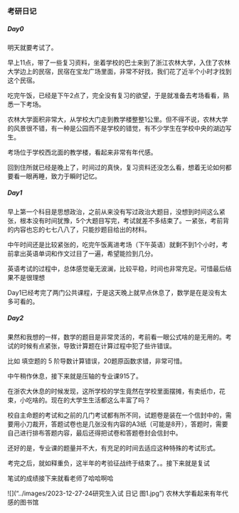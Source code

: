 ### 考研日记

##### Day0

明天就要考试了。

早上11点，带了一些复习资料，坐着学校的巴士来到了浙江农林大学，入住了农林大学边上的民宿，民宿在宝龙广场里面，非常不好找，我们花了近半个小时才找到这个民宿。

吃完午饭，已经是下午2点了，完全没有复习的欲望，于是就准备去考场看看，熟悉一下考场。

农林大学面积非常大，从学校大门走到教学楼整整1公里。但不得不说，农林大学的风景很不错，有一种是公园而不是学校的错觉，有不少学生在学校中央的湖边写生。

考场位于学校西北面的教学楼，看起来非常有年代感。

回到住所就已经是晚上了，时间过的真快，复习资料还没怎么看，想着无论如何都要看一眼再睡，致力于瞬时记忆。

##### Day1

早上第一个科目是思想政治，之前从来没有写过政治大题目，没想到时间这么紧张，根本没有时间犹豫，5个大题目写完，考试就差不多结束了。一紧张，考前背的内容也忘的七七八八了，只能抄题目给出的材料。

中午时间还是比较紧张的，吃完午饭离进考场（下午英语）就剩不到1个小时，考前拿出英语单词和作文过目了一遍，希望能捡到几分。

英语考试的过程中，总体感觉毫无波澜，比较平稳，时间也非常充足。可惜最后结果不是很理想

Day1已经考完了两门公共课程，于是这天晚上就早点休息了，数学是在是没有太多可看的。

##### Day2

果然和我想的一样，数学的题目是非常灵活的，考前看一眼公式啥的是无用的。考试的时候有点紧张，导致计算题在计算过程中犯了些许错误。

比如 填空题的 $5$ 阶导数计算错误，20题原函数求错，非常可惜。

中午稍作休息，接下来就是压轴的专业课915了。

在浙农大休息的时候发现，这所学校的学生竟然在学校里面摆摊，有卖纸巾，花束，小吃啥的。现在的大学生生活都这么丰富了吗？

校自主命题的考试和之前的几门考试都有所不同，试题卷是装在一个信封中的，需要用小刀裁开，答题试卷也是几张没有内容的A3纸（可能是8开），答题时，需要自己进行排布答题内容，最后还得把试卷和答题卷封会信封中。

还好的是，专业课的题量并不大，有充足的时间去适应这种特殊的考试形式。

考完之后，就如释重负，这半年的考验征战终于结束了。。接下来就是复试

笔试的成绩接下来就看老师了哈哈啊哈

![](“../images/2023-12-27-24研究生入试 日记 图1.jpg”)
农林大学看起来有年代感的图书馆